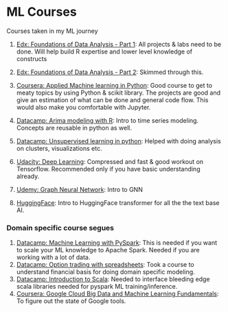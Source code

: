# ML Courses
Courses taken in my ML journey

1. [Edx: Foundations of Data Analysis - Part 1](https://www.edx.org/course/foundations-of-data-analysis-part-1-statistics-usi): All projects & labs need to be done. Will help build R expertise and lower level knowledge of constructs
2. [Edx: Foundations of Data Analysis - Part 2](https://learning.edx.org/course/course-v1:UTAustinX+UT.7.20x+1T2016/home): Skimmed through this. 
3. [Coursera: Applied Machine learning in Python](https://www.coursera.org/learn/python-machine-learning/home/week/1): Good course to get to meaty topics by using Python & scikit library. The projects are good and give an estimation of what can be done and general code flow. This would also make you comfortable with Jupyter.
4. [Datacamp: Arima modeling with R](https://www.datacamp.com/blog/arima-modeling-with-r): Intro to time series modeling. Concepts are reusable in python as well.
5. [Datacamp: Unsupervised learning in python](https://app.datacamp.com/learn/courses/unsupervised-learning-in-python): Helped with doing analysis on clusters, visualizations etc.

10. [Udacity: Deep Learning](https://classroom.udacity.com/courses/ud730): Compressed and fast  & good workout on Tensorflow. Recommended only if you have basic understanding already.
11. [Udemy: Graph Neural Network](https://www.udemy.com/course/graph-neural-network/): Intro to GNN
12. [HuggingFace](https://huggingface.co/course): Intro to HuggingFace transformer for all the the text base AI.

### Domain specific course segues
1. [Datacamp: Machine Learning with PySpark](https://app.datacamp.com/learn/courses/machine-learning-with-pyspark): This is needed if you want to scale your ML knowledge to Apache Spark. Needed if you are working with a lot of data.
2. [Datacamp: Option trading with spreadsheets](https://app.datacamp.com/learn/courses/options-trading-in-spreadsheets): Took a course to understand financial basis for doing domain specific modeling.
3. [Datacamp: Introduction to Scala](https://app.datacamp.com/learn/courses/introduction-to-scala): Needed to interface bleeding edge scala libraries needed for pyspark ML training/inference.
4. [Coursera: Google Cloud Big Data and Machine Learning Fundamentals](https://www.coursera.org/learn/gcp-big-data-ml-fundamentals): To figure out the state of Google tools.
